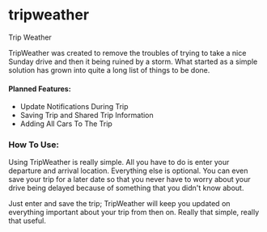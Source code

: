 # tripweather
Trip Weather

TripWeather was created to remove the troubles of trying to take a nice Sunday drive and then it being ruined by a storm. What started as a simple solution has grown into quite a long list of things to be done. 

#### Planned Features:
* Update Notifications During Trip
* Saving Trip and Shared Trip Information
* Adding All Cars To The Trip

### How To Use:
Using TripWeather is really simple. All you have to do is enter your departure and arrival location. Everything else is optional. You can even save your trip for a later date so that you never have to worry about your drive being delayed because of something that you didn't know about.

Just enter and save the trip; TripWeather will keep you updated on everything important about your trip from then on. Really that simple, really that useful.
